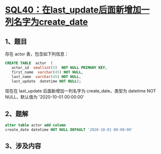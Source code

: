 # [SQL40：在last_update后面新增加一列名字为create_date](https://www.nowcoder.com/practice/119f04716d284cb7a19fba65dd876b03?tpId=82&&tqId=29808&rp=1&ru=/ta/sql&qru=/ta/sql/question-ranking)

## 1、题目

存在 actor 表，包含如下列信息：

```sql
CREATE TABLE  actor  (
   actor_id  smallint(5)  NOT NULL PRIMARY KEY,
   first_name  varchar(45) NOT NULL,
   last_name  varchar(45) NOT NULL,
   last_update  datetime NOT NULL);
```

现在在 last_update 后面新增加一列名字为 create_date，类型为 datetime NOT NULL，默认值为 '2020-10-01 00:00:00'

## 2、题解


```sql
alter table actor add column
create_date datetime NOT NULL DEFAULT '2020-10-01 00:00:00'
```

## 3、涉及内容